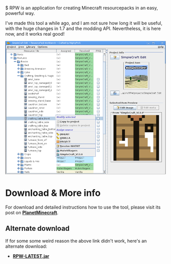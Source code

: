 $ RPW is an application for creating Minecraft resourcepacks in an easy, powerful way.

I've made this tool a while ago, and I am not sure how long it will be useful, with the huge changes in 1.7 and the modding API. Nevertheless, it is here now, and it works real good!

![Screenshot](rpw-screen-1.png)

# Download & More info

For download and detailed instructions how to use the tool, please visit its post on **[PlanetMinecraft][pmc]**.

## Alternate download

If for some some weird reason the above link didn't work, here's an alternate download:

* **[RPW-LATEST.jar][direct]**

[pmc]: http://www.planetminecraft.com/mod/tool-resourcepack-workbench---the-ultimate-pack-creator/
[direct]: http://dl.dropboxusercontent.com/u/64454818/RPW/RPW-LATEST.jar
